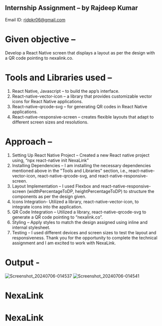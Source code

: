 ## Internship Assignment – by Rajdeep Kumar
Email ID: rjdpkr06@gmail.com
# Given objective –
Develop a React Native screen that displays a layout as per the design with a QR code pointing to nexalink.co.
# Tools and Libraries used –
1. React Native, Javascript – to build the app’s interface.
2. React-native-vector-icon – a library that provides customizable vector icons for React Native applications.
3. React-native-qrcode-svg – for generating QR codes in React Native applications.
4. React-native-responsive-screen – creates flexible layouts that adapt to different screen sizes and resolutions.
# Approach –
1. Setting Up React Native Project –
Created a new React native project using, “npx react-native init NexaLink”
2. Installing Dependencies –
I am installing the necessary dependencies mentioned above in the "Tools and Libraries" section, i.e., react-native-vector-icon, react-native-qrcode-svg, and react-native-responsive-screen.
3. Layout Implementation –
I used Flexbox and react-native-responsive-screen (widthPercentageToDP, heightPercentageToDP) to structure the components as per the design given.
4. Icons Integration-
Utilized a library, react-native-vector-icon, to integrate icons into the application.
5. QR Code Integration –
Utilized a library, react-native-qrcode-svg to generate a QR code pointing to “nexalink.co”.
6. Styling –
Apply styles to match the design assigned using inline and internal stylesheet.
7. Testing –
I used different devices and screen sizes to test the layout and responsiveness.
Thank you for the opportunity to complete the technical assignment and I am excited to work with NexaLink.


# Output -
![Screenshot_20240706-014537](https://github.com/rjdp06/NexaLink/assets/144466783/4abd6537-d872-49bf-b692-740532d5b359)
![Screenshot_20240706-014541](https://github.com/rjdp06/NexaLink/assets/144466783/1117abc9-337b-42b7-8c04-0e2bb81474c1)


# NexaLink
# NexaLink
